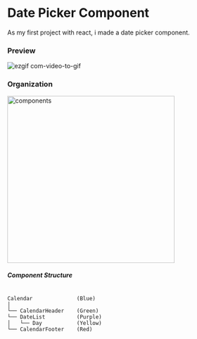 # Date Picker Component  

As my first project with react, i made a date picker component.

### Preview 

![ezgif com-video-to-gif](https://user-images.githubusercontent.com/25356024/45935187-6533c700-bf6e-11e8-8ab0-d02595d41032.gif)

### Organization

<img width="380" alt="components" src="https://user-images.githubusercontent.com/25356024/45935348-40d8ea00-bf70-11e8-9150-b47d3aaa5974.png">

##### Component Structure
```

Calendar              (Blue)
│
└── CalendarHeader    (Green)
└── DateList          (Purple)
│   └── Day           (Yellow)
└── CalendarFooter    (Red)


```
